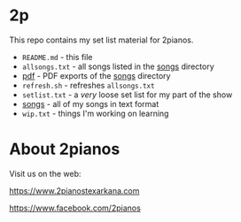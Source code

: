 # 2p

This repo contains my set list material for 2pianos.

- `README.md` - this file
- `allsongs.txt` - all songs listed in the [songs](songs/) directory
- [pdf](pdf/) - PDF exports of the [songs](songs/) directory
- `refresh.sh` - refreshes `allsongs.txt`
- `setlist.txt` - a _very_ loose set list for my part of the show
- [songs](songs/) - all of my songs in text format
- `wip.txt` - things I'm working on learning

# About 2pianos

Visit us on the web:

https://www.2pianostexarkana.com

https://www.facebook.com/2pianos